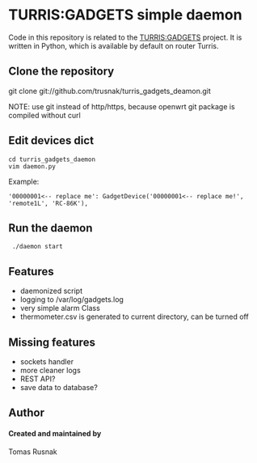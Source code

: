 # TURRIS:GADGETS simple daemon

Code in this repository is related to the [TURRIS:GADGETS](http://turris.cz/gadgets) project.
It is written in Python, which is available by default on router Turris.

##  Clone the repository 

  git clone git://github.com/trusnak/turris_gadgets_deamon.git
  
  NOTE: use git instead of http/https, because openwrt git package is compiled without curl

##  Edit devices dict
```
cd turris_gadgets_daemon
vim daemon.py
````
Example:
```
'00000001<-- replace me': GadgetDevice('00000001<-- replace me!', 'remote1L', 'RC-86K'),   
```  
## Run the daemon
```
 ./daemon start
``` 
## Features
  - daemonized script
  - logging to /var/log/gadgets.log
  - very simple alarm Class
  - thermometer.csv is generated to current directory, can be turned off

## Missing features
  - sockets handler
  - more cleaner logs
  - REST API?
  - save data to database?

## Author
#### Created and maintained by
Tomas Rusnak
